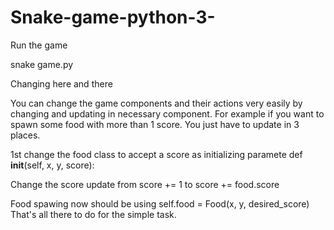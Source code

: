# Snake-game-python-3-

Run the game

snake game.py

Changing here and there

You can change the game components and their actions very easily by changing and updating in necessary component. For example if you want to spawn some food with more than 1 score. You just have to update in 3 places.

1st change the food class to accept a score as initializing paramete def __init__(self, x, y, score):

Change the score update from score += 1 to score += food.score

Food spawing now should be using self.food = Food(x, y, desired_score) That's all there to do for the simple task.
